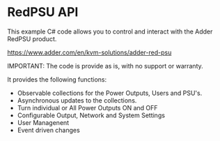 # RedPSU API
This example C# code allows you to control and interact with the Adder RedPSU product.

https://www.adder.com/en/kvm-solutions/adder-red-psu

IMPORTANT: The code is provide as is, with no support or warranty.

It provides the following functions:

- Observable collections for the Power Outputs, Users and PSU's.
- Asynchronous updates to the collections.
- Turn individual or All Power Outputs ON and OFF
- Configurable Output, Network and System Settings
- User Managenent
- Event driven changes
